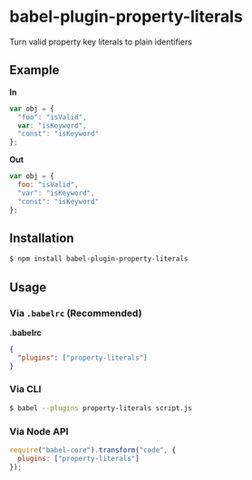 # babel-plugin-property-literals

Turn valid property key literals to plain identifiers

## Example

**In**

```javascript
var obj = {
  "foo": "isValid",
  var: "isKeyword",
  "const": "isKeyword"
};
```

**Out**

```javascript
var obj = {
  foo: "isValid",
  "var": "isKeyword",
  "const": "isKeyword"
};
```

## Installation

```sh
$ npm install babel-plugin-property-literals
```

## Usage

### Via `.babelrc` (Recommended)

**.babelrc**

```json
{
  "plugins": ["property-literals"]
}
```

### Via CLI

```sh
$ babel --plugins property-literals script.js
```

### Via Node API

```javascript
require("babel-core").transform("code", {
  plugins: ["property-literals"]
});
```
